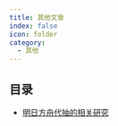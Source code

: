 ```yaml
---
title: 其他文章
index: false
icon: folder
category:
  - 其他
---
```


## 目录

- [明日方舟代抽的相关研究](ArknightsDrawAgent.md)